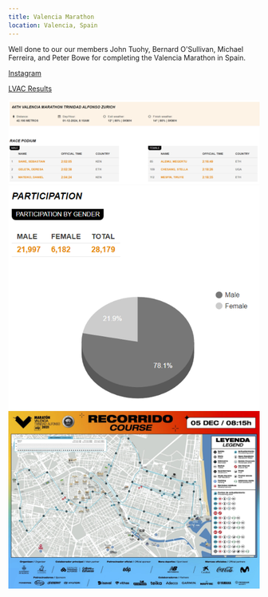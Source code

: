 ```yaml
---
title: Valencia Marathon
location: Valencia, Spain
---
```


Well done to our our members John Tuohy, Bernard O'Sullivan, Michael Ferreira, and Peter Bowe for completing the Valencia Marathon in Spain.

<a href="https://www.instagram.com/p/DDDTDdQuviB/?img_index=1" target="_blank" rel="noopener noreferrer">Instagram</a>

<a href="/races/2024-12-01-Valencia-Marathon/" target="_blank" rel="noopener noreferrer">LVAC Results</a>

<img src="/assets/images/races/2024/2024-12-01_valencia_stats_01.png" class="img-fluid" alt="Stats">

<img src="/assets/images/races/2024/2024-12-01_valencia_stats_02.png" class="img-fluid" alt="Stats">

<img src="/assets/images/races/2024/2024-12-01_valencia_recorrido.jpg" class="img-fluid" alt="Recorrido">
